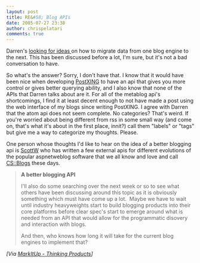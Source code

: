 ```yaml
---
layout: post
title: RE&#58; Blog APIs
date: 2005-07-27 23:38
author: chrispelatari
comments: true
---
```


<p>Darren's <a href="http://markitup.com/Posts/Post.aspx?postId=823c0159-e081-46a7-ba96-b212aed5df26">looking
for ideas </a>on how to migrate data from one blog engine to the next. This has
been discussed before a lot, I'm sure, but it's not a bad conversation to
have.</p>
<p>So what's the answer? Sorry, I don't have that. I know that it would have
been nice when developing <a href="http://PostXING.url123.com/main">PostXING</a> to have an api that
gives you more control or gives better querying ability, and I also know that
none of the APIs that Darren talks about are it. For all of the metablog api's
shortcomings, I find it at least decent enough to not have made a post using the
web interface of my blogs since writing PostXING. I agree with Darren that the
atom api does not seem complete. No categories? That's weird. If you're worried
about being different from rss in some small way (and come on, that's what it's
about in the first place, innit?) call them "labels" or "tags" but give me a way
to categorize my thoughts. Please.</p>
<p>One person whose thoughts I'd like to hear on the idea of a better blogging
api is <a href="http://scottwater.com/blog">ScottW</a> who has written a
few external apis for different evolutions of the popular aspnetweblog software
that we all know and love and call <a href="http://communityserver.org">CS::Blogs</a> these days. <img alt="" hspace="0" src="http://www.chrisfrazier.net/blog/emoticons/emotion-1.gif" align="baseline" border="0" /></p>
<blockquote>
  <p><strong>A better blogging API</strong></p>
  <p>I'll also do some searching over the next week or so to see what others
  have been discussing around this topic as it is obviously something which must
  have come up a lot.  Maybe we have to wait until industry heavyweights
  start to build blogging products into their core platforms before clear spec's
  start to emerge around what is needed from an API that would allow for the
  programmatic disovery and interaction with blogs.  </p>
  <p>And then, who knows how long it will take for the current blog engines to
  implement that?</p></blockquote><i>[Via <a href="http://MarkItUp.com/Posts/Post.aspx?postId=823c0159-e081-46a7-ba96-b212aed5df26">MarkItUp
- Thinking Products</a>]</i>
